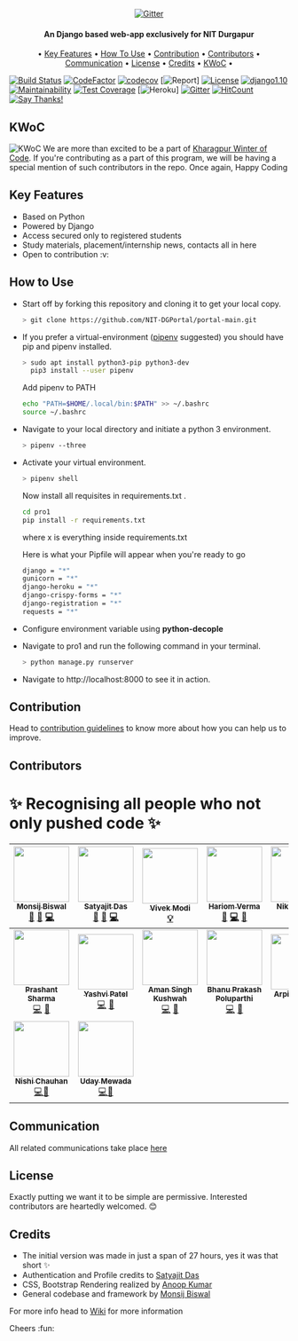 <p align="center">
  <a href="https://github.com/monsij/ho1/blob/master/pro1/badge.png">
    <img src="https://github.com/monsij/ho1/blob/master/pro1/badge.png"
         alt="Gitter">
  </a>
  <h4 align="center">An Django based web-app exclusively for NIT Durgapur</h4>
</p>
<p align="center">
  •
  <a href="#key-features">Key Features</a> •
  <a href="#how-to-use">How To Use</a> •
  <a href="#contribution">Contribution</a> •
  <a href="#contributors">Contributors</a> •
  <a href="#communication">Communication</a> •
  <a href="#license">License</a> •
  <a href="#credits">Credits</a> •
  <a href="#KWoC">KWoC</a> •
</p>

[![Build Status](https://travis-ci.com/monsij/StudentPortal.svg?branch=master)](https://travis-ci.com/monsij/StudentPortal)
[![CodeFactor](https://www.codefactor.io/repository/github/monsij/studentportal/badge)](https://www.codefactor.io/repository/github/monsij/studentportal)
[![codecov](https://codecov.io/gh/monsij/StudentPortal/branch/master/graph/badge.svg)](https://codecov.io/gh/monsij/StudentPortal)
[![Report](https://img.shields.io/badge/status-pre--release-green.svg)]
[![License](https://badges.frapsoft.com/os/mit/mit.svg?v=102)](https://github.com/monsij/StudentPortal/)
[![django1.10](https://img.shields.io/badge/django-2.0-brightgreen.svg)](https://www.djangoproject.com)
[![Maintainability](https://api.codeclimate.com/v1/badges/dc8e2c31895c72594f4c/maintainability)](https://codeclimate.com/github/monsij/StudentPortal/maintainability)
[![Test Coverage](https://api.codeclimate.com/v1/badges/dc8e2c31895c72594f4c/test_coverage)](https://codeclimate.com/github/monsij/StudentPortal/test_coverage)
[![Heroku](https://heroku-badge.herokuapp.com/?app=heroku-badge)]
[![Gitter](https://img.shields.io/gitter/room/NIT-DGPortal/Lobby.svg?style=flat-square)](https://gitter.im/NIT-DGPortal-main/Lobby)
[![HitCount](http://hits.dwyl.com/monsij/StudentPortal.svg)](http://hits.dwyl.com/monsij/StudentPortal)
[![Say Thanks!](https://img.shields.io/badge/Say%20Thanks-!-1EAEDB.svg)](https://saythanks.io/to/monsij)
## KWoC
![KWoC](https://i.ibb.co/CwBBGYv/kwoc1.png)
We are more than excited to be a part of [Kharagpur Winter of Code](https://kwoc.kossiitkgp.org/). If you're contributing as a part of this program, we will be having a special mention of such contributors in the repo. Once again, Happy Coding
## Key Features
<ul>
  <li> Based on Python</li>
  <li> Powered by Django</li>
  <li> Access secured only to registered students </li>
  <li> Study materials, placement/internship news, contacts all in here</li>
  <li> Open to contribution :v:</li>
</ul>
  
## How to Use

* Start off by forking this repository and cloning it to get your local copy.

  ```bash
  > git clone https://github.com/NIT-DGPortal/portal-main.git 
  ```

* If you prefer a virtual-environment ([pipenv](https://pipenv.readthedocs.io/) suggested) you should have pip and pipenv installed.

  ```bash
  > sudo apt install python3-pip python3-dev
    pip3 install --user pipenv 
  ```
  
  Add pipenv to PATH
  
  ```bash
  echo "PATH=$HOME/.local/bin:$PATH" >> ~/.bashrc
  source ~/.bashrc
  ```

* Navigate to your local directory and initiate a python 3 environment.
  
  ```bash
  > pipenv --three 
  ```
  
  
* Activate your virtual environment.
  
  ```bash
  > pipenv shell
  ```

  Now install all requisites in requirements.txt .

  ```bash
  cd pro1
  pip install -r requirements.txt
  ```
  where x is everything inside requirements.txt

  Here is what your Pipfile will appear when you're ready to go

  ```bash
  django = "*"
  gunicorn = "*" 
  django-heroku = "*"
  django-crispy-forms = "*"
  django-registration = "*"
  requests = "*"
  ```
  

* Configure environment variable using **python-decople**

  
* Navigate to pro1 and run the following command in your terminal.

  ```bash
  > python manage.py runserver
  ```
  
* Navigate to http://localhost:8000 to see it in action.


## Contribution

Head to [contribution guidelines](https://github.com/monsij/StudentPortal/wiki/Contribution-Guidelines) to know more about how you can help us to improve.

## Contributors

# ✨ Recognising all people who not only pushed code ✨
| [<img src="https://avatars2.githubusercontent.com/u/23289387?s=400&v=4" width="100px;"/><br /><sub><b>Monsij Biswal</b></sub>](https://github.com/monsij)<br />[👀](# "Reviewed Pull Requests") [📢](# "Talks") [💻](# "Code")| [<img src="https://avatars0.githubusercontent.com/u/25405293?s=400&v=4" width="100px;"/><br /><sub><b>Satyajit Das</b></sub>](https://github.com/r3trd)<br />[👀](# "Reviewed Pull Requests") [📢](# "Talks") [💻](# "Code")| [<img src="https://avatars3.githubusercontent.com/u/20069594?s=400&v=4" width="100px;"/><br /><sub><b>Vivek Modi</b></sub>](https://github.com/modihere)<br />[💡](# "Ideas")| [<img src="https://avatars2.githubusercontent.com/u/37576387?s=400&v=4" width="100px;"/><br /><sub><b>Hariom Verma</b></sub>](https://github.com/harry-hov)<br />[👀](# "Reviewed Pull Requests") [💻](# "Code") [📢](# "Talks")| [<img src="https://avatars2.githubusercontent.com/u/22504975?s=400&v=4" width="100px;"/><br /><sub><b>Nikhil Gupta</b></sub>](https://github.com/nguptaa)<br />[💻](# "Code") [📢](# "Talks")| [<img src="https://avatars0.githubusercontent.com/u/35505246?s=400&v=4" width="100px;"/><br /><sub><b>Tiyas Dey</b></sub>](https://github.com/Tiyas-13)<br />[💻](# "Code") [📢](# "Talks")| [<img src="https://avatars2.githubusercontent.com/u/30266744?s=400&v=4" width="100px;"/><br /><sub><b>Gopa Vasanth</b></sub>](https://github.com/gopavasanth)<br />[💻](# "Code") [📢](# "Talks")
| :---: | :---: | :---: | :---: | :---: | :---: | :---: |
| [<img src="https://avatars1.githubusercontent.com/u/31796326?s=400&v=4" width="100px;"/><br /><sub><b>Prashant Sharma</b></sub>](https://github.com/gutsytechster)<br />[💻](# "Code") [📢](# "Talks")| [<img src="https://avatars2.githubusercontent.com/u/32306847?s=400&v=4" width="100px;"/><br /><sub><b>Yashvi Patel</b></sub>](https://github.com/YashviP)<br />[💻](# "Code") [📢](# "Talks")| [<img src="https://avatars2.githubusercontent.com/u/45662739?s=400&v=4" width="100px;"/><br /><sub><b>Aman Singh Kushwah</b></sub>](https://github.com/Aman8817)<br />[💻](# "Code") [📢](# "Talks")| [<img src="https://avatars1.githubusercontent.com/u/32234113?s=400&v=4" width="100px;"/><br /><sub><b>Bhanu Prakash Poluparthi</b></sub>](https://github.com/BhanuPrakashNani)<br />[💻](# "Code") [📢](# "Talks")| [<img src="https://avatars0.githubusercontent.com/u/33262874?s=400&v=4" width="100px;"/><br /><sub><b>Arpit Agrawal</b></sub>](https://github.com/arpit3018)<br />[💻](# "Code") [📢](# "Talks")| [<img src="https://avatars2.githubusercontent.com/u/30580217?s=400&v=4" width="100px;"/><br /><sub><b>Akash Giri</b></sub>](https://github.com/akashgiricse)<br />[💻](# "Code") [📢](# "Talks")| [<img src="https://avatars0.githubusercontent.com/u/36023503?s=400&v=4" width="100px;"/><br /><sub><b>Rahul Otwani</b></sub>](https://github.com/rahulotwani)<br />[💻](# "Code") [📢](# "Talks")
| [<img src="https://avatars3.githubusercontent.com/u/34571079?s=400&v=4" width="100px;"/><br /><sub><b>Nishi Chauhan</b></sub>](https://github.com/chauhannishh)<br />[💻](# "Code")[📢](# "Talks")| [<img src="https://avatars3.githubusercontent.com/u/42097982?s=400&v=44" width="100px;"/><br /><sub><b>Uday Mewada</b></sub>](https://github.com/udaymewada)<br />[💻](# "Code")[📢](# "Talks")




## Communication

All related communications take place [here](https://gitter.im/NIT-DGPortal-main/Lobby)
## License

Exactly putting we want it to be simple are permissive. Interested contributors are heartedly welcomed. :blush: 
## Credits

* The initial version was made in just a span of 27 hours, yes it was that short :sparkles:
* Authentication and Profile credits to [Satyajit Das](https://github.com/r3trd)
* CSS, Bootstrap Rendering realized by [Anoop Kumar](https://github.com/anoop1311)
* General codebase and framework by [Monsij Biswal](https://github.com/monsij)

For more info head to [Wiki](https://github.com/monsij/StudentPortal/wiki) for more information

Cheers :fun:
